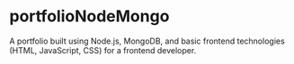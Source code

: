 # portfolioNodeMongo
A portfolio built using Node.js, MongoDB, and basic frontend technologies (HTML, JavaScript, CSS) for a frontend developer.
